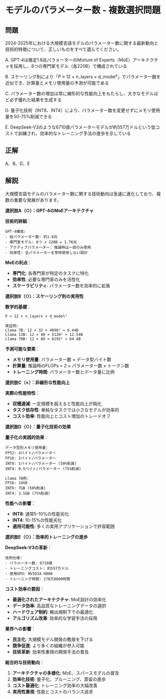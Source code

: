 # モデルのパラメーター数 - 複数選択問題

## 問題
2024-2025年における大規模言語モデルのパラメーター数に関する最新動向と技術的特徴について、正しいものをすべて選んでください。

A. GPT-4は推定1.8兆パラメーターのMixture of Experts（MoE）アーキテクチャを採用し、8つの専門家モデル（各220B）で構成されている

B. スケーリング則により「P ≈ 12 × n_layers × d_model²」でパラメーター数を近似でき、計算量とメモリ使用量の予測が可能である

C. パラメーター数の増加は常に線形的な性能向上をもたらし、大きなモデルほど必ず優れた結果を生成する

D. 量子化技術（INT8、INT4）により、パラメーター数を変更せずにメモリ使用量を50-75%削減できる

E. DeepSeek-V3のような6710億パラメーターモデルが約557万ドルという低コストで訓練され、効率的なトレーニング手法の進歩を示している

## 正解
A、B、D、E

## 解説
大規模言語モデルのパラメーター数に関する技術動向は急速に進化しており、複数の重要な発展があります。

**選択肢A（○）：GPT-4のMoEアーキテクチャ**

**技術的詳細**：
```
GPT-4構成:
- 総パラメーター数: 約1.8兆
- 専門家モデル: 8つ × 220B = 1.76兆
- アクティブパラメーター: 推論時は一部のみ使用
- 効率性: 全パラメーターを常時使用しない設計
```

**MoEの利点**：
- **専門化**: 各専門家が特定のタスクに特化
- **効率性**: 必要な専門家のみを活性化
- **スケーラビリティ**: パラメーター数を効率的に拡張

**選択肢B（○）：スケーリング則の実用性**

**数学的基礎**：
```
P ≈ 12 × n_layers × d_model²

実証例:
Llama 7B: 12 × 32 × 4096² ≈ 6.44B
Llama 13B: 12 × 40 × 5120² ≈ 12.54B
Llama 70B: 12 × 80 × 8192² ≈ 64.4B
```

**予測可能な要素**：
- **メモリ使用量**: パラメーター数 × データ型バイト数
- **計算量**: 推論時のFLOPs = 2 × パラメーター数 × トークン数
- **トレーニング時間**: パラメーター数とデータ量に比例

**選択肢C（×）：非線形な性能向上**

**実際の性能特性**：
- **収穫逓減**: 一定規模を超えると性能向上が鈍化
- **タスク依存性**: 単純なタスクでは小さなモデルが効率的
- **コスト効率**: 性能向上とコスト増加のトレードオフ

**選択肢D（○）：量子化技術の効果**

**量子化の実践的効果**：
```
データ型別メモリ使用量:
FP32: 4バイト/パラメーター
FP16: 2バイト/パラメーター
INT8: 1バイト/パラメーター (50%削減)
INT4: 0.5バイト/パラメーター (75%削減)

Llama 7B例:
FP16: 14GB
INT8: 7GB (50%削減)
INT4: 3.5GB (75%削減)
```

**性能への影響**：
- **INT8**: 通常5-10%の性能劣化
- **INT4**: 10-15%の性能劣化
- **適用可能性**: 多くの実用アプリケーションで許容範囲

**選択肢E（○）：効率的トレーニングの進歩**

**DeepSeek-V3の革新**：
```
技術仕様:
- パラメーター数: 6710億
- トレーニングコスト: 約557万ドル
- 使用GPU: NVIDIA H800
- トレーニング時間: 278万8000時間
```

**コスト効率の要因**：
- **最適化されたアーキテクチャ**: MoE設計の効率化
- **データ効率**: 高品質なトレーニングデータの選択
- **ハードウェア制約**: 輸出規制下での最適化
- **アルゴリズム改善**: 効率的な学習手法の採用

**業界への影響**：
- **民主化**: 大規模モデル開発の敷居を下げる
- **競争促進**: より多くの組織が参入可能
- **技術革新**: 効率性重視の開発手法の普及

**総合的な技術動向**：
1. **アーキテクチャの多様化**: MoE、スパースモデルの普及
2. **効率化技術**: 量子化、プルーニング、蒸留の進歩
3. **コスト最適化**: トレーニング効率の大幅改善
4. **実用性重視**: 性能とコストのバランス追求 
